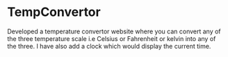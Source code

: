 # TempConvertor
Developed a temperature convertor website where you can convert any of the three temperature scale i.e Celsius or Fahrenheit or kelvin into any of the three. I have also add a clock which would display the current time.
